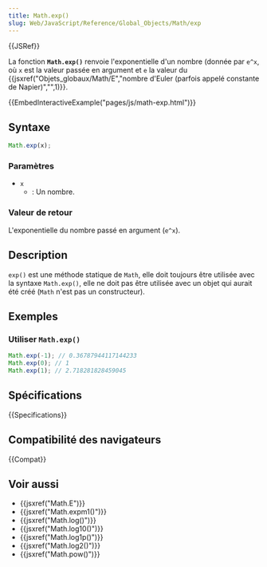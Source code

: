 ```yaml
---
title: Math.exp()
slug: Web/JavaScript/Reference/Global_Objects/Math/exp
---
```


{{JSRef}}

La fonction **`Math.exp()`** renvoie l'exponentielle d'un nombre (donnée par `e^x`, où `x` est la valeur passée en argument et `e` la valeur du {{jsxref("Objets_globaux/Math/E","nombre d'Euler (parfois appelé constante de Napier)","",1)}}.

{{EmbedInteractiveExample("pages/js/math-exp.html")}}

## Syntaxe

```js
Math.exp(x);
```

### Paramètres

- `x`
  - : Un nombre.

### Valeur de retour

L'exponentielle du nombre passé en argument (`e^x`).

## Description

`exp()` est une méthode statique de `Math`, elle doit toujours être utilisée avec la syntaxe `Math.exp()`, elle ne doit pas être utilisée avec un objet qui aurait été créé (`Math` n'est pas un constructeur).

## Exemples

### Utiliser `Math.exp()`

```js
Math.exp(-1); // 0.36787944117144233
Math.exp(0); // 1
Math.exp(1); // 2.718281828459045
```

## Spécifications

{{Specifications}}

## Compatibilité des navigateurs

{{Compat}}

## Voir aussi

- {{jsxref("Math.E")}}
- {{jsxref("Math.expm1()")}}
- {{jsxref("Math.log()")}}
- {{jsxref("Math.log10()")}}
- {{jsxref("Math.log1p()")}}
- {{jsxref("Math.log2()")}}
- {{jsxref("Math.pow()")}}
